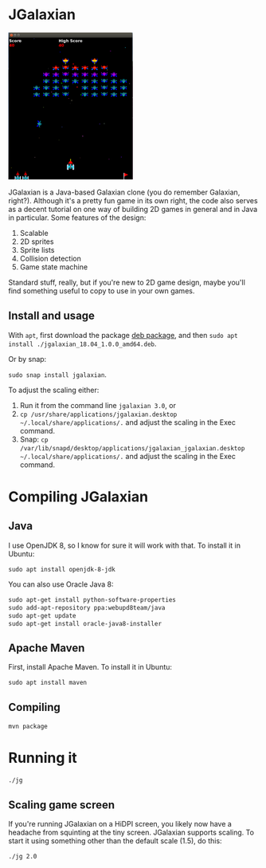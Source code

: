 # JGalaxian

<img src="jgalaxian.png" width="250" />


JGalaxian is a Java-based Galaxian clone (you do remember Galaxian, right?). Although it's a pretty fun game in its own right, the code also serves as a decent tutorial on one way of building 2D games in general and in Java in particular. Some features of the design:

1. Scalable
1. 2D sprites
1. Sprite lists
1. Collision detection
1. Game state machine

Standard stuff, really, but if you're new to 2D game design, maybe you'll find something useful to copy to use in your own games.

## Install and usage

With `apt`, first download the package [deb
package](https://github.com/jsseidel/jgalaxian/releases), and then `sudo apt
install ./jgalaxian_18.04_1.0.0_amd64.deb`.

Or by snap:

`sudo snap install jgalaxian`.

To adjust the scaling either:

1. Run it from the command line `jgalaxian 3.0`, or
2. `cp /usr/share/applications/jgalaxian.desktop ~/.local/share/applications/.`
   and adjust the scaling in the Exec command.
3. Snap: `cp /var/lib/snapd/desktop/applications/jgalaxian_jgalaxian.desktop
   ~/.local/share/applications/.` and adjust the scaling in the Exec command.

# Compiling JGalaxian

## Java

I use OpenJDK 8, so I know for sure it will work with that. To install it in Ubuntu:

```
sudo apt install openjdk-8-jdk
```

You can also use Oracle Java 8:

```
sudo apt-get install python-software-properties
sudo add-apt-repository ppa:webupd8team/java
sudo apt-get update
sudo apt-get install oracle-java8-installer
```

## Apache Maven

First, install Apache Maven. To install it in Ubuntu:

```
sudo apt install maven
```

## Compiling

```
mvn package
```

# Running it

```
./jg
```

## Scaling game screen

If you're running JGalaxian on a HiDPI screen, you likely now have a headache from squinting at the tiny screen. JGalaxian supports scaling. To start it using something other than the default scale (1.5), do this:

```
./jg 2.0
```
